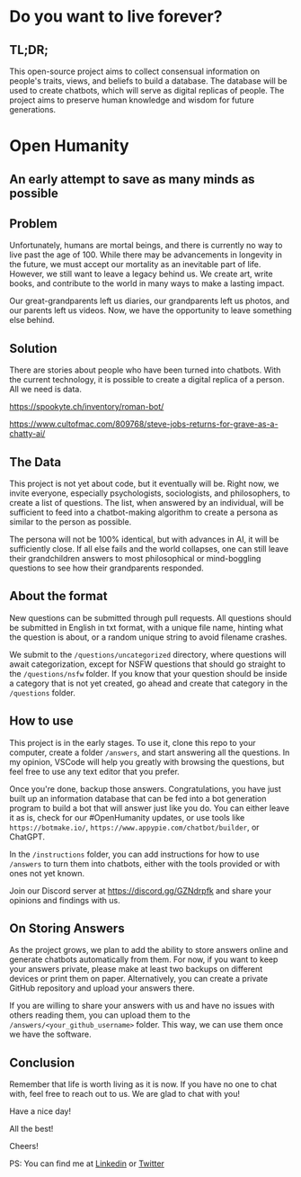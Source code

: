 # Do you want to live forever?

## TL;DR;
This open-source project aims to collect consensual information on people's traits, views, and beliefs to build a database. The database will be used to create chatbots, which will serve as digital replicas of people. The project aims to preserve human knowledge and wisdom for future generations.
#

# Open Humanity
## An early attempt to save as many minds as possible

## Problem
Unfortunately, humans are mortal beings, and there is currently no way to live past the age of 100. While there may be advancements in longevity in the future, we must accept our mortality as an inevitable part of life. However, we still want to leave a legacy behind us. We create art, write books, and contribute to the world in many ways to make a lasting impact.

Our great-grandparents left us diaries, our grandparents left us photos, and our parents left us videos. Now, we have the opportunity to leave something else behind.

## Solution

There are stories about people who have been turned into chatbots. With the current technology, it is possible to create a digital replica of a person. All we need is data.

https://spookyte.ch/inventory/roman-bot/

https://www.cultofmac.com/809768/steve-jobs-returns-for-grave-as-a-chatty-ai/


## The Data

This project is not yet about code, but it eventually will be. Right now, we invite everyone, especially psychologists, sociologists, and philosophers, to create a list of questions. The list, when answered by an individual, will be sufficient to feed into a chatbot-making algorithm to create a persona as similar to the person as possible.

The persona will not be 100% identical, but with advances in AI, it will be sufficiently close. If all else fails and the world collapses, one can still leave their grandchildren answers to most philosophical or mind-boggling questions to see how their grandparents responded.

## About the format

New questions can be submitted through pull requests. All questions should be submitted in English in txt format, with a unique file name, hinting what the question is about, or a random unique string to avoid filename crashes.

We submit to the `/questions/uncategorized` directory, where questions will await categorization, except for NSFW questions that should go straight to the `/questions/nsfw` folder. If you know that your question should be inside a category that is not yet created, go ahead and create that category in the `/questions` folder.

## How to use

This project is in the early stages. To use it, clone this repo to your computer, create a folder `/answers`, and start answering all the questions. In my opinion, VSCode will help you greatly with browsing the questions, but feel free to use any text editor that you prefer.

Once you're done, backup those answers. Congratulations, you have just built up an information database that can be fed into a bot generation program to build a bot that will answer just like you do. You can either leave it as is, check for our #OpenHumanity updates, or use tools like `https://botmake.io/`, `https://www.appypie.com/chatbot/builder`, or ChatGPT.

In the `/instructions` folder, you can add instructions for how to use `/answers` to turn them into chatbots, either with the tools provided or with ones not yet known.

Join our Discord server at https://discord.gg/GZNdrpfk and share your opinions and findings with us.

## On Storing Answers

As the project grows, we plan to add the ability to store answers online and generate chatbots automatically from them. For now, if you want to keep your answers private, please make at least two backups on different devices or print them on paper. Alternatively, you can create a private GitHub repository and upload your answers there.

If you are willing to share your answers with us and have no issues with others reading them, you can upload them to the `/answers/<your_github_username>` folder. This way, we can use them once we have the software.

## Conclusion

Remember that life is worth living as it is now. If you have no one to chat with, feel free to reach out to us. We are glad to chat with you!

Have a nice day!

All the best!

Cheers!

PS: You can find me at [Linkedin](https://www.linkedin.com/in/kamil-wezyk/) or [Twitter](https://twitter.com/gogoliansnake)
